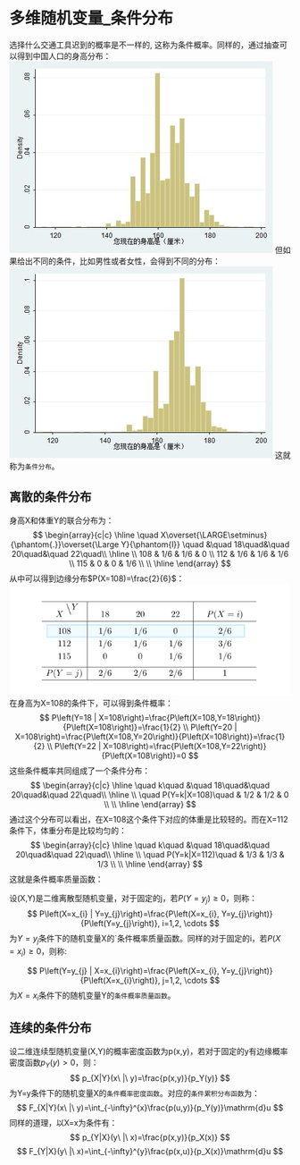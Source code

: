 # 多维随机变量_条件分布

选择什么交通工具迟到的概率是不一样的, 这称为条件概率。同样的，通过抽查可以得到中国人口的身高分布：
![](./probability_多维随机变量_条件分布/1.jpg)
但如果给出不同的条件，比如男性或者女性，会得到不同的分布：
![](./probability_多维随机变量_条件分布/2.jpg)
这就称为`条件分布`。


## 离散的条件分布
身高X和体重Y的联合分布为：
$$
\begin{array}{c|c}
    \hline
    \quad X\overset{\LARGE\setminus}{\phantom{.}}\overset{\Large Y}{\phantom{l}} \quad &\quad 18\quad&\quad 20\quad&\quad 22\quad\\
    \hline
    \\
    108 & 1/6 & 1/6 & 0 \\
    112 & 1/6 & 1/6 & 1/6 \\
    115 & 0 & 0 & 1/6 \\
    \\
    \hline
\end{array}
$$
从中可以得到边缘分布$P(X=108)=\frac{2}{6}$：
![](./probability_多维随机变量_条件分布/3.png)
在身高为X=108的条件下，可以得到条件概率：
$$
P\left(Y=18 | X=108\right)=\frac{P\left(X=108,Y=18\right)}{P\left(X=108\right)}=\frac{1}{2} \\
P\left(Y=20 | X=108\right)=\frac{P\left(X=108,Y=20\right)}{P\left(X=108\right)}=\frac{1}{2} \\
P\left(Y=22 | X=108\right)=\frac{P\left(X=108,Y=22\right)}{P\left(X=108\right)}=0
$$
这些条件概率共同组成了一个条件分布：
$$
\begin{array}{c|c}
    \hline
    \quad k\quad &\quad 18\quad&\quad 20\quad&\quad 22\quad\\
    \hline
    \\
    \quad P(Y=k|X=108)\quad & 1/2 & 1/2 & 0 \\
    \\
    \hline
\end{array}
$$
通过这个分布可以看出，在X=108这个条件下对应的体重是比较轻的。而在X=112条件下，体重分布是比较均匀的：
$$
\begin{array}{c|c}
    \hline
    \quad k\quad &\quad 18\quad&\quad 20\quad&\quad 22\quad\\
    \hline
    \\
    \quad P(Y=k|X=112)\quad & 1/3 & 1/3 & 1/3 \\
    \\
    \hline
\end{array}
$$
这就是条件概率质量函数：

设(X,Y)是二维离散型随机变量，对于固定的j，若$P(Y=y_j)\ge 0$，则称：
$$
P\left(X=x_{i} | Y=y_{j}\right)=\frac{P\left(X=x_{i}, Y=y_{j}\right)}{P\left(Y=y_{j}\right)}, i=1,2, \cdots
$$
为$Y=y_j$条件下的随机变量X的`条件概率质量函数。同样的对于固定的i，若$P(X=x_i)\ge 0$，则称:

$$
P\left(Y=y_{j} | X=x_{i}\right)=\frac{P\left(X=x_{i}, Y=y_{j}\right)}{P\left(X=x_{i}\right)}, j=1,2, \cdots
$$
为$X=x_i$条件下的随机变量Y的`条件概率质量函数`。


## 连续的条件分布
设二维连续型随机变量(X,Y)的概率密度函数为p(x,y)，若对于固定的y有边缘概率密度函数$p_Y(y) > 0$，则：
$$
p_{X|Y}(x\ |\ y)=\frac{p(x,y)}{p_Y(y)}
$$
为Y=y条件下的随机变量X的`条件概率密度函数`。对应的`条件累积分布函数`为：
$$
F_{X|Y}(x\ |\ y)=\int_{-\infty}^{x}\frac{p(u,y)}{p_Y(y)}\mathrm{d}u
$$
同样的道理，以X=x为条件有：
$$
p_{Y|X}(y\ |\ x)=\frac{p(x,y)}{p_X(x)}
$$
$$
F_{Y|X}(y\ |\ x)=\int_{-\infty}^{y}\frac{p(x,u)}{p_X(x)}\mathrm{d}u
$$
